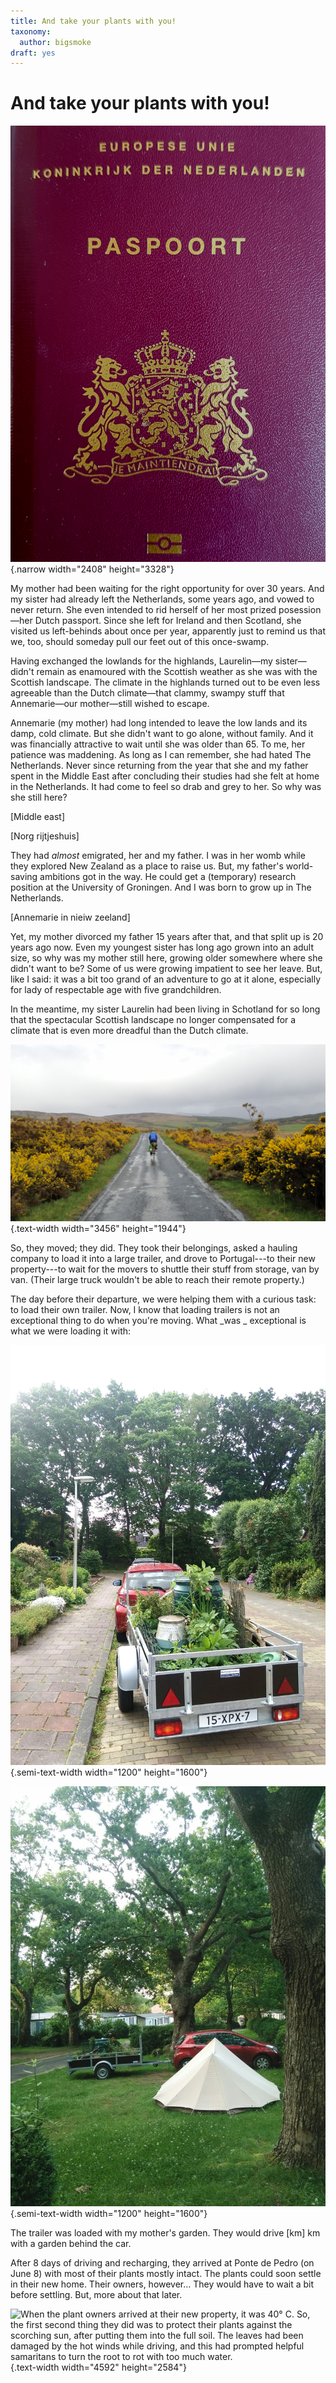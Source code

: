 ```yaml
---
title: And take your plants with you!
taxonomy:
  author: bigsmoke
draft: yes
---
```



# And take your plants with you!

![Though desired by many, this passport was no longer wanted by my sister.](NL_passport_2017-08-06_front-side.jpg){.narrow width="2408" height="3328"}

My mother had been waiting for the right opportunity for over 30 years. And my sister had already left the Netherlands, some years ago, and vowed to never return. She even intended to rid herself of her most prized posession—her Dutch passport. Since she left for Ireland and then Scotland, she visited us left-behinds about once per year, apparently just to remind us that we, too, should someday pull our feet out of this once-swamp.

Having exchanged the lowlands for the highlands, Laurelin—my sister—didn't remain as enamoured with the Scottish weather as she was with the Scottish landscape. The climate in the highlands turned out to be even less agreeable than the Dutch climate—that clammy, swampy stuff that Annemarie—our mother—still wished to escape.

Annemarie (my mother) had long intended to leave the low lands and its damp, cold climate. But she didn't want to go alone, without family. And it was financially attractive to wait until she was older than 65. To me, her patience was maddening. As long as I can remember, she had hated The Netherlands. Never since returning from the year that she and my father spent in the Middle East after concluding their studies had she felt at home in the Netherlands. It had come to feel so drab and grey to her. So why was she still here?

[Middle east]

[Norg rijtjeshuis]

They had _almost_ emigrated, her and my father. I was in her womb while they explored New Zealand as a place to raise us. But, my father's world-saving ambitions got in the way. He could get a (temporary) research position at the University of Groningen. And I was born to grow up in The Netherlands.

[Annemarie in nieiw zeeland]

Yet, my mother divorced my father 15 years after that, and that split up is 20 years ago now. Even my youngest sister has long ago grown into an adult size, so why was my mother still here, growing older somewhere where she didn't want to be? Some of us were growing impatient to see her leave. But, like I said: it was a bit too grand of an adventure to go at it alone, especially for lady of respectable age with five grandchildren.

In the meantime, my sister Laurelin had been living in Schotland for so long that the spectacular Scottish landscape no longer compensated for a climate that is even more dreadful than the Dutch climate.

![Here, you see my sister enjoying the cycling opportunity afforded by a typically sunny Scottish summer day.](Scotland_2015-05-16_dreary_weather_as_usual.jpg){.text-width width="3456" height="1944"}

So, they moved; they did. They took their belongings, asked a hauling company to load it into a large trailer, and drove to Portugal---to their new property---to wait for the movers to shuttle their stuff from storage, van by van. (Their large truck wouldn't be able to reach their remote property.)

The day before their departure, we were helping them with a curious task: to load their own trailer. Now, I know that loading trailers is not an exceptional thing to do when you're moving. What _was _ exceptional is what we were loading it with:

![That's the first car that my mother owned in years. She needed it to pull part of her garden to Portugal. And it might be of some use in Portugal as well. They do live remotely.](Trailer-garden.jpg){.semi-text-width width="1200" height="1600"}

![Dutch tourists are notorious for bringing their Dutch things, like _hagelslag_, to campings. Still, I bet that nobody on this camping (where they rested on the way to their new home in Portugal) expected two Dutch vacation-goers to bring their garden along with them.](Vacationing_with_garden.jpg){.semi-text-width width="1200" height="1600"}

The trailer was loaded with my mother's garden. They would drive [km] km with a garden behind the car. 

After 8 days of driving and recharging, they arrived at Ponte de Pedro (on June 8) with most of their plants mostly intact. The plants could soon settle in their new home. Their owners, however… They would have to wait a bit before settling. But, more about that later.

![When the plant owners arrived at their new property, it was 40° C. So, the <del>first</del> <ins>second</ins> thing they did was to protect their plants against the scorching sun, after putting them into the full soil. The leaves had been damaged by the hot winds while driving, and this had prompted helpful samaritans to turn the root to rot with too much water.](Temporary_plant_shelter.jpg){.text-width width="4592" height="2584"}
